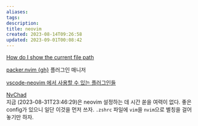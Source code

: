 ```yaml
---
aliases: 
tags: 
description:
title: neovim
created: 2023-08-14T09:26:58
updated: 2023-09-01T00:08:42
---
```

[How do I show the current file path](https://jdhao.github.io/2019/07/31/nvim_show_file_path/)

[packer.nvim {gh}](https://github.com/wbthomason/packer.nvim) 플러그인 매니저

[vscode-neovim 에서 사용할 수 있는 플러그인들](https://github.com/vscode-neovim/vscode-neovim/wiki/Plugins#quick-scope)

[NvChad](https://nvchad.com/)  
	지금 (2023-08-31T23:46:29)은 neovim 설정하는 데 시간 쏟을 여력이 없다. 좋은 config가 있으니 일단 이것을 먼저 쓰자. `.zshrc` 파일에 `vim`을 `nvim`으로 별칭을 걸어놓기만 하자.
